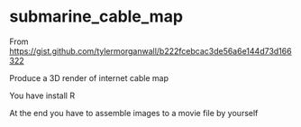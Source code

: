 # submarine_cable_map

From https://gist.github.com/tylermorganwall/b222fcebcac3de56a6e144d73d166322

Produce a 3D render of internet cable map

You have install R 

At the end you have to assemble images to a movie file by yourself
